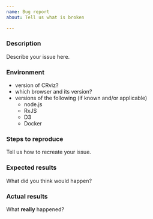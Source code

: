 ```yaml
---
name: Bug report
about: Tell us what is broken

---
```


### Description
Describe your issue here.

### Environment
- version of CRviz?
- which browser and its version?
- versions of the following (if known and/or applicable)
  - node.js
  - RxJS
  - D3
  - Docker

### Steps to reproduce
Tell us how to recreate your issue.

### Expected results
What did you think would happen?

### Actual results
What **really** happened?
